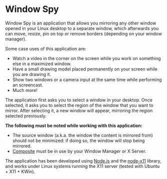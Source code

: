  # Window Spy

Window Spy is an application that allows you mirroring any other window opened in your Linux desktop to a separate 
window, which afterwards you can move, resize, pin on top or remove borders (depending on your window manager).
 
Some case uses of this application are:
- Watch a video in the corner on the screen while you work on something else in a maximized window.
- Have a small drawing model placed permanently on your screen while you are drawing it.
- Show two windows or a camera input at the same time while performing an screencast.
- Much more!

The application first asks you to select a window in your desktop. 
Once selected, it asks you to select the region of the window that you want to mirror. 
After selecting it, a new window will appear, mirroring the region selected previously.

**The following must be noted while working with this application:**
- The source window (a.k.a. the window the content is mirrored from) should not be minimized: if doing so, the window 
will stop being mirrored.
- [Composite](https://wiki.archlinux.org/index.php/xorg#Composite) must be in use by your Window Manager or X Server.

The application has been developed using [Node.js](https://nodejs.org/en/) and the [node-x11](https://github.com/sidorares/node-x11) library, and works under Linux systems running the X11 
server (tested with Ubuntu + X11 + KWin).
